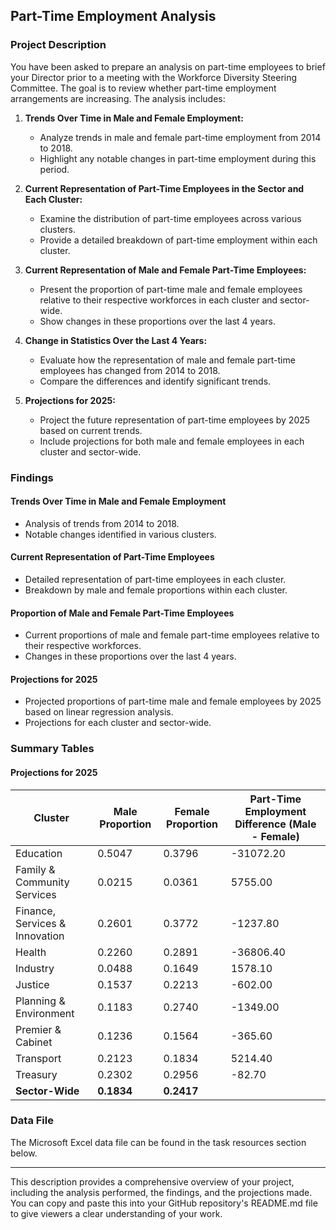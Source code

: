 ## Part-Time Employment Analysis

### Project Description

You have been asked to prepare an analysis on part-time employees to brief your Director prior to a meeting with the Workforce Diversity Steering Committee. The goal is to review whether part-time employment arrangements are increasing. The analysis includes:

1. **Trends Over Time in Male and Female Employment:**
   - Analyze trends in male and female part-time employment from 2014 to 2018.
   - Highlight any notable changes in part-time employment during this period.

2. **Current Representation of Part-Time Employees in the Sector and Each Cluster:**
   - Examine the distribution of part-time employees across various clusters.
   - Provide a detailed breakdown of part-time employment within each cluster.

3. **Current Representation of Male and Female Part-Time Employees:**
   - Present the proportion of part-time male and female employees relative to their respective workforces in each cluster and sector-wide.
   - Show changes in these proportions over the last 4 years.

4. **Change in Statistics Over the Last 4 Years:**
   - Evaluate how the representation of male and female part-time employees has changed from 2014 to 2018.
   - Compare the differences and identify significant trends.

5. **Projections for 2025:**
   - Project the future representation of part-time employees by 2025 based on current trends.
   - Include projections for both male and female employees in each cluster and sector-wide.

### Findings

#### Trends Over Time in Male and Female Employment
- Analysis of trends from 2014 to 2018.
- Notable changes identified in various clusters.

#### Current Representation of Part-Time Employees
- Detailed representation of part-time employees in each cluster.
- Breakdown by male and female proportions within each cluster.

#### Proportion of Male and Female Part-Time Employees
- Current proportions of male and female part-time employees relative to their respective workforces.
- Changes in these proportions over the last 4 years.

#### Projections for 2025
- Projected proportions of part-time male and female employees by 2025 based on linear regression analysis.
- Projections for each cluster and sector-wide.

### Summary Tables

#### Projections for 2025

| Cluster                     | Male Proportion | Female Proportion | Part-Time Employment Difference (Male - Female) |
|-----------------------------|-----------------|-------------------|--------------------------------------------------|
| Education                   | 0.5047          | 0.3796            | -31072.20                                        |
| Family & Community Services | 0.0215          | 0.0361            | 5755.00                                          |
| Finance, Services & Innovation | 0.2601      | 0.3772            | -1237.80                                         |
| Health                      | 0.2260          | 0.2891            | -36806.40                                        |
| Industry                    | 0.0488          | 0.1649            | 1578.10                                          |
| Justice                     | 0.1537          | 0.2213            | -602.00                                          |
| Planning & Environment      | 0.1183          | 0.2740            | -1349.00                                         |
| Premier & Cabinet           | 0.1236          | 0.1564            | -365.60                                          |
| Transport                   | 0.2123          | 0.1834            | 5214.40                                          |
| Treasury                    | 0.2302          | 0.2956            | -82.70                                           |
| **Sector-Wide**             | **0.1834**      | **0.2417**        |                                                  |

### Data File
The Microsoft Excel data file can be found in the task resources section below.

---

This description provides a comprehensive overview of your project, including the analysis performed, the findings, and the projections made. You can copy and paste this into your GitHub repository's README.md file to give viewers a clear understanding of your work.
